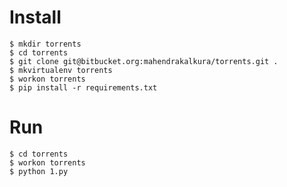 Install
=======

```
$ mkdir torrents
$ cd torrents
$ git clone git@bitbucket.org:mahendrakalkura/torrents.git .
$ mkvirtualenv torrents
$ workon torrents
$ pip install -r requirements.txt
```

Run
===

```
$ cd torrents
$ workon torrents
$ python 1.py
```
